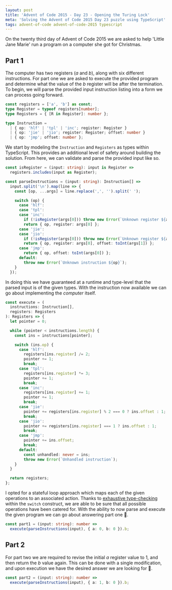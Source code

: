 ```yaml
---
layout: post
title: 'Advent of Code 2015 - Day 23 - Opening the Turing Lock'
meta: 'Solving the Advent of Code 2015 Day 23 puzzle using TypeScript'
tags: advent-of-code advent-of-code-2015 typescript
---
```


On the twenty third day of Advent of Code 2015 we are asked to help 'Little Jane Marie' run a program on a computer she got for Christmas.

<!--more-->

## Part 1

The computer has two registers (_a_ and _b_), along with six different instructions.
For part one we are asked to execute the provided program and determine what the value of the _b_ register will be after the termination.
To begin, we will parse the provided input instruction listing into a form we can process going forward.

```typescript
const registers = ['a', 'b'] as const;
type Register = typeof registers[number];
type Registers = { [R in Register]: number };

type Instruction =
  | { op: 'hlf' | 'tpl' | 'inc'; register: Register }
  | { op: 'jie' | 'jio'; register: Register; offset: number }
  | { op: 'jmp'; offset: number };
```

We start by modeling the `Instruction` and `Registers` as types within TypeScript.
This provides an additional level of safety around building the solution.
From here, we can validate and parse the provided input like so.

```typescript
const isRegister = (input: string): input is Register =>
  registers.includes(input as Register);

const parseInstructions = (input: string): Instruction[] =>
  input.split('\n').map(line => {
    const [op, ...args] = line.replace(',', '').split(' ');

    switch (op) {
      case 'hlf':
      case 'tpl':
      case 'inc':
        if (!isRegister(args[0])) throw new Error(`Unknown register ${args[0]}`);
        return { op, register: args[0] };
      case 'jie':
      case 'jio':
        if (!isRegister(args[0])) throw new Error(`Unknown register ${args[0]}`);
        return { op, register: args[0], offset: toInt(args[1]) };
      case 'jmp':
        return { op, offset: toInt(args[0]) };
      default:
        throw new Error(`Unknown instruction ${op}`);
    }
  });
```

In doing this we have guaranteed at a runtime and type-level that the parsed input is of the given types.
With the instruction now available we can go about implementing the _computer_ itself.

```typescript
const execute = (
  instructions: Instruction[],
  registers: Registers
): Registers => {
  let pointer = 0;

  while (pointer < instructions.length) {
    const ins = instructions[pointer];

    switch (ins.op) {
      case 'hlf':
        registers[ins.register] /= 2;
        pointer += 1;
        break;
      case 'tpl':
        registers[ins.register] *= 3;
        pointer += 1;
        break;
      case 'inc':
        registers[ins.register] += 1;
        pointer += 1;
        break;
      case 'jie':
        pointer += registers[ins.register] % 2 === 0 ? ins.offset : 1;
        break;
      case 'jio':
        pointer += registers[ins.register] === 1 ? ins.offset : 1;
        break;
      case 'jmp':
        pointer += ins.offset;
        break;
      default:
        const unhandled: never = ins;
        throw new Error(`Unhandled instruction`);
    }
  }

  return registers;
};
```

I opted for a stateful loop approach which maps each of the given operations to an associated action.
Thanks to [exhaustive type-checking](https://dev.to/babak/exhaustive-type-checking-with-typescript-4l3f) within the `switch` construct, we are able to be sure that all possible operations have been catered for.
With the ability to now parse and execute the given program we can go about answering part one 🌟.

```typescript
const part1 = (input: string): number =>
  execute(parseInstructions(input), { a: 0, b: 0 }).b;
```

## Part 2

For part two we are required to revise the initial _a_ register value to 1, and then return the _b_ value again.
This can be done with a single modification, and upon execution we have the desired answer we are looking for 🌟.

```typescript
const part2 = (input: string): number =>
  execute(parseInstructions(input), { a: 1, b: 0 }).b;
```

